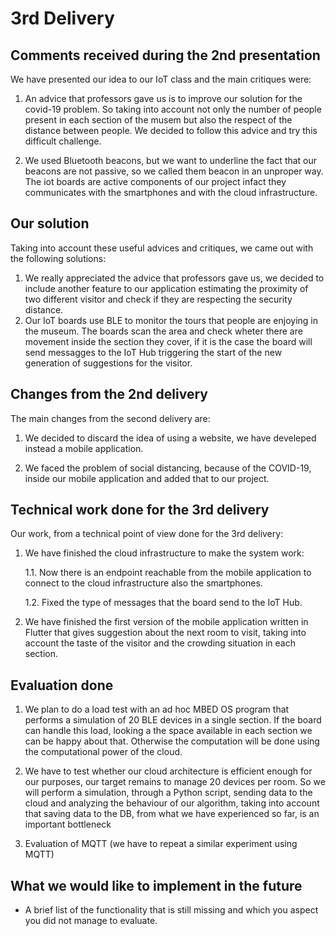 # 3rd Delivery

## Comments received during the 2nd presentation

We have presented our idea to our IoT class and the main critiques were:

1. An advice that professors gave us is to improve our solution for the covid-19 problem. So taking into account not only the number of people present in each section of the musem but also the respect of the distance between people. We decided to follow this advice and try this difficult challenge.

2. We used Bluetooth beacons, but we want to underline the fact that our beacons are not passive, so we called them beacon in an unproper way. The iot boards are active components of our project infact they communicates with the smartphones and with the cloud infrastructure.

## Our solution

Taking into account these useful advices and critiques, we came out with the following solutions:

1. We really appreciated the advice that professors gave us, we decided to include another feature to our application estimating the proximity of two different visitor and check if they are respecting the security distance.
2. Our IoT boards use BLE to monitor the tours that people are enjoying in the museum. The boards scan the area and check wheter there are movement inside the section they cover, if it is the case the board will send messagges to the IoT Hub triggering the start of the new generation of suggestions for the visitor.

## Changes from the 2nd delivery

The main changes from the second delivery are:

1. We decided to discard the idea of using a website, we have develeped instead a mobile application.

2. We faced the problem of social distancing, because of the COVID-19, inside our mobile application and added that to our project.

## Technical work done for the 3rd delivery

Our work, from a technical point of view done for the 3rd delivery:

1. We have finished the cloud infrastructure to make the system work:

    1.1. Now there is an endpoint reachable from the mobile application to connect to the cloud infrastructure also the smartphones.

    1.2. Fixed the type of messages that the board send to the IoT Hub.

2. We have finished the first version of the mobile application written in Flutter that gives suggestion about the next room to visit, taking into account the taste of the visitor and the crowding situation in each section.

## Evaluation done

1. We plan to do a load test with an ad hoc MBED OS program that performs a simulation of 20 BLE devices in a single section. If the board can handle this load, looking a the space available in each section we can be happy about that. Otherwise the computation will be done using the computational power of the cloud.

2. We have to test whether our cloud architecture is efficient enough for our purposes, our target remains to manage 20 devices per room. So we will perform a simulation, through a Python script, sending data to the cloud and analyzing the behaviour of our algorithm, taking into account that saving data to the DB, from what we have experienced so far, is an important bottleneck

3. Evaluation of MQTT (we have to repeat a similar experiment using MQTT)

## What we would like to implement in the future
- A brief list of the functionality that is still missing and which you aspect you did not manage to evaluate.
